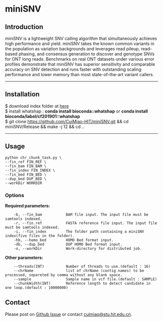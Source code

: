 # miniSNV

## Introduction
miniSNV is a lightweight SNV calling algorithm that simultaneously achieves high performance and yield. miniSNV takes the known common variants in the population as variation backgrounds and leverages read pileup, read-based phasing, and consensus generation to discover and genotype SNVs for ONT long reads. Benchmarks on real ONT datasets under various error profiles demonstrate that miniSNV has superior sensitivity and comparable accuracy on SNV detection and runs faster with outstanding scaling performance and lower memory than most state-of-the-art variant callers.

---
## Installation
$ download index folder at [here](https://drive.google.com/drive/folders/17NFTbnPuZhJ4SWSjrRqyUZ_9pn38vgc9?usp=sharing)  
$ install whatshap : **conda install bioconda::whatshap** or **conda install bioconda/label/cf201901::whatshap**  
$ git clone https://github.com/CuiMiao-HIT/miniSNV.git && cd miniSNV/Release && make -j 12  && cd ..

---	
## Usage
```
python chr_chunk_task.py \
--fin_ref FIN_REF \
--fin_bam FIN_BAM \
--fin_index FIN_INDEX \
--fin_bed FIN_BED \
--dup_bed DUP_BED \
--workDir WORKDIR
```

### Options
**Required parameters:**  
```
	-b, --fin_bam           BAM file input. The input file must be samtools indexed.  
	-r, --fin_ref           FASTA reference file input. The input file must be samtools indexed.  
	-i, --fin_index         The folder path containing a miniSNV index(five files in the folder).  
	-hb, --homo_bed         HOMO Bed format input.  
	-db, --dup_bed          DUP HOMO Bed format input.  
	-o, --workDir           Work-directory for distributed job.  
```
**Other parameters:**  
```
	--threads(INT)          Number of threads to use.(default : 16)  
	--chrName               list of chrName (contig names) to be processed, separeted by comma without any blank space.  
	--sample                Sample name in vcf file.(default : SAMPLE)  
	--chunkWidth(INT)       Reference length to detect candidate in one loop.(default : 10000000)  
```
## Contact
Please post on [Github Issue](https://github.com/CuiMiao-HIT/miniSNV/issues) or contact cuimiao@stu.hit.edu.cn.
